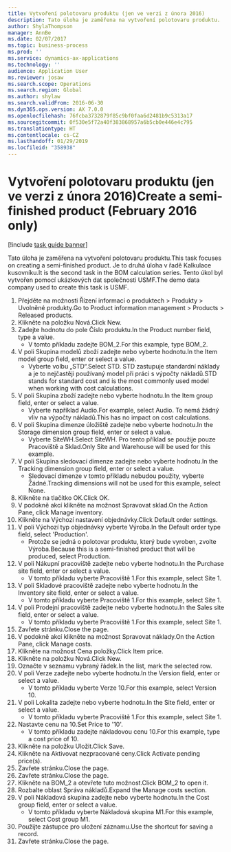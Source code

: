 ```yaml
---
title: Vytvoření polotovaru produktu (jen ve verzi z února 2016)
description: Tato úloha je zaměřena na vytvoření polotovaru produktu.
author: ShylaThompson
manager: AnnBe
ms.date: 02/07/2017
ms.topic: business-process
ms.prod: ''
ms.service: dynamics-ax-applications
ms.technology: ''
audience: Application User
ms.reviewer: josaw
ms.search.scope: Operations
ms.search.region: Global
ms.author: shylaw
ms.search.validFrom: 2016-06-30
ms.dyn365.ops.version: AX 7.0.0
ms.openlocfilehash: 76fcba3732879f85c9bf0faa6d2481b9c5313a17
ms.sourcegitcommit: 0f530e5f72a40f383868957a6b5cb0e446e4c795
ms.translationtype: HT
ms.contentlocale: cs-CZ
ms.lasthandoff: 01/29/2019
ms.locfileid: "358938"
---
```

# <a name="create-a-semi-finished-product-february-2016-only"></a><span data-ttu-id="34f93-103">Vytvoření polotovaru produktu (jen ve verzi z února 2016)</span><span class="sxs-lookup"><span data-stu-id="34f93-103">Create a semi-finished product (February 2016 only)</span></span>

[!include [task guide banner](../../includes/task-guide-banner.md)]

<span data-ttu-id="34f93-104">Tato úloha je zaměřena na vytvoření polotovaru produktu.</span><span class="sxs-lookup"><span data-stu-id="34f93-104">This task focuses on creating a semi-finished product.</span></span> <span data-ttu-id="34f93-105">Je to druhá úloha v řadě Kalkulace kusovníku.</span><span class="sxs-lookup"><span data-stu-id="34f93-105">It is the second task in the BOM calculation series.</span></span> <span data-ttu-id="34f93-106">Tento úkol byl vytvořen pomocí ukázkových dat společnosti USMF.</span><span class="sxs-lookup"><span data-stu-id="34f93-106">The demo data company used to create this task is USMF.</span></span>

1. <span data-ttu-id="34f93-107">Přejděte na možnosti Řízení informací o produktech > Produkty > Uvolněné produkty.</span><span class="sxs-lookup"><span data-stu-id="34f93-107">Go to Product information management > Products > Released products.</span></span>
2. <span data-ttu-id="34f93-108">Klikněte na položku Nová.</span><span class="sxs-lookup"><span data-stu-id="34f93-108">Click New.</span></span>
3. <span data-ttu-id="34f93-109">Zadejte hodnotu do pole Číslo produktu.</span><span class="sxs-lookup"><span data-stu-id="34f93-109">In the Product number field, type a value.</span></span>
    * <span data-ttu-id="34f93-110">V tomto příkladu zadejte BOM_2.</span><span class="sxs-lookup"><span data-stu-id="34f93-110">For this example, type BOM_2.</span></span>  
4. <span data-ttu-id="34f93-111">V poli Skupina modelů zboží zadejte nebo vyberte hodnotu.</span><span class="sxs-lookup"><span data-stu-id="34f93-111">In the Item model group field, enter or select a value.</span></span>
    * <span data-ttu-id="34f93-112">Vyberte volbu „STD“.</span><span class="sxs-lookup"><span data-stu-id="34f93-112">Select STD.</span></span> <span data-ttu-id="34f93-113">STD zastupuje standardní náklady a je to nejčastěji používaný model při práci s výpočty nákladů.</span><span class="sxs-lookup"><span data-stu-id="34f93-113">STD stands for standard cost and is the most commonly used model when working with cost calculations.</span></span>  
5. <span data-ttu-id="34f93-114">V poli Skupina zboží zadejte nebo vyberte hodnotu.</span><span class="sxs-lookup"><span data-stu-id="34f93-114">In the Item group field, enter or select a value.</span></span>
    * <span data-ttu-id="34f93-115">Vyberte například Audio.</span><span class="sxs-lookup"><span data-stu-id="34f93-115">For example, select Audio.</span></span> <span data-ttu-id="34f93-116">To nemá žádný vliv na výpočty nákladů.</span><span class="sxs-lookup"><span data-stu-id="34f93-116">This has no impact on cost calculations.</span></span>  
6. <span data-ttu-id="34f93-117">V poli Skupina dimenze úložiště zadejte nebo vyberte hodnotu.</span><span class="sxs-lookup"><span data-stu-id="34f93-117">In the Storage dimension group field, enter or select a value.</span></span>
    * <span data-ttu-id="34f93-118">Vyberte SiteWH.</span><span class="sxs-lookup"><span data-stu-id="34f93-118">Select SiteWH.</span></span> <span data-ttu-id="34f93-119">Pro tento příklad se použije pouze Pracoviště a Sklad.</span><span class="sxs-lookup"><span data-stu-id="34f93-119">Only Site and Warehouse will be used for this example.</span></span>  
7. <span data-ttu-id="34f93-120">V poli Skupina sledovací dimenze zadejte nebo vyberte hodnotu.</span><span class="sxs-lookup"><span data-stu-id="34f93-120">In the Tracking dimension group field, enter or select a value.</span></span>
    * <span data-ttu-id="34f93-121">Sledovací dimenze v tomto příkladu nebudou použity, vyberte Žádné.</span><span class="sxs-lookup"><span data-stu-id="34f93-121">Tracking dimensions will not be used for this example, select None.</span></span>  
8. <span data-ttu-id="34f93-122">Klikněte na tlačítko OK.</span><span class="sxs-lookup"><span data-stu-id="34f93-122">Click OK.</span></span>
9. <span data-ttu-id="34f93-123">V podokně akcí klikněte na možnost Spravovat sklad.</span><span class="sxs-lookup"><span data-stu-id="34f93-123">On the Action Pane, click Manage inventory.</span></span>
10. <span data-ttu-id="34f93-124">Klikněte na Výchozí nastavení objednávky.</span><span class="sxs-lookup"><span data-stu-id="34f93-124">Click Default order settings.</span></span>
11. <span data-ttu-id="34f93-125">V poli Výchozí typ objednávky vyberte Výroba.</span><span class="sxs-lookup"><span data-stu-id="34f93-125">In the Default order type field, select 'Production'.</span></span>
    * <span data-ttu-id="34f93-126">Protože se jedná o polotovar produktu, který bude vyroben, zvolte Výroba.</span><span class="sxs-lookup"><span data-stu-id="34f93-126">Because this is a semi-finished product that will be produced, select Production.</span></span>  
12. <span data-ttu-id="34f93-127">V poli Nákupní pracoviště zadejte nebo vyberte hodnotu.</span><span class="sxs-lookup"><span data-stu-id="34f93-127">In the Purchase site field, enter or select a value.</span></span>
    * <span data-ttu-id="34f93-128">V tomto příkladu vyberte Pracoviště 1.</span><span class="sxs-lookup"><span data-stu-id="34f93-128">For this example, select Site 1.</span></span>  
13. <span data-ttu-id="34f93-129">V poli Skladové pracoviště zadejte nebo vyberte hodnotu.</span><span class="sxs-lookup"><span data-stu-id="34f93-129">In the Inventory site field, enter or select a value.</span></span>
    * <span data-ttu-id="34f93-130">V tomto příkladu vyberte Pracoviště 1.</span><span class="sxs-lookup"><span data-stu-id="34f93-130">For this example, select Site 1.</span></span>  
14. <span data-ttu-id="34f93-131">V poli Prodejní pracoviště zadejte nebo vyberte hodnotu.</span><span class="sxs-lookup"><span data-stu-id="34f93-131">In the Sales site field, enter or select a value.</span></span>
    * <span data-ttu-id="34f93-132">V tomto příkladu vyberte Pracoviště 1.</span><span class="sxs-lookup"><span data-stu-id="34f93-132">For this example, select Site 1.</span></span>  
15. <span data-ttu-id="34f93-133">Zavřete stránku.</span><span class="sxs-lookup"><span data-stu-id="34f93-133">Close the page.</span></span>
16. <span data-ttu-id="34f93-134">V podokně akcí klikněte na možnost Spravovat náklady.</span><span class="sxs-lookup"><span data-stu-id="34f93-134">On the Action Pane, click Manage costs.</span></span>
17. <span data-ttu-id="34f93-135">Klikněte na možnost Cena položky.</span><span class="sxs-lookup"><span data-stu-id="34f93-135">Click Item price.</span></span>
18. <span data-ttu-id="34f93-136">Klikněte na položku Nová.</span><span class="sxs-lookup"><span data-stu-id="34f93-136">Click New.</span></span>
19. <span data-ttu-id="34f93-137">Označte v seznamu vybraný řádek.</span><span class="sxs-lookup"><span data-stu-id="34f93-137">In the list, mark the selected row.</span></span>
20. <span data-ttu-id="34f93-138">V poli Verze zadejte nebo vyberte hodnotu.</span><span class="sxs-lookup"><span data-stu-id="34f93-138">In the Version field, enter or select a value.</span></span>
    * <span data-ttu-id="34f93-139">V tomto příkladu vyberte Verze 10.</span><span class="sxs-lookup"><span data-stu-id="34f93-139">For this example, select Version 10.</span></span>  
21. <span data-ttu-id="34f93-140">V poli Lokalita zadejte nebo vyberte hodnotu.</span><span class="sxs-lookup"><span data-stu-id="34f93-140">In the Site field, enter or select a value.</span></span>
    * <span data-ttu-id="34f93-141">V tomto příkladu vyberte Pracoviště 1.</span><span class="sxs-lookup"><span data-stu-id="34f93-141">For this example, select Site 1.</span></span>  
22. <span data-ttu-id="34f93-142">Nastavte cenu na 10.</span><span class="sxs-lookup"><span data-stu-id="34f93-142">Set Price to '10'.</span></span>
    * <span data-ttu-id="34f93-143">V tomto příkladu zadejte nákladovou cenu 10.</span><span class="sxs-lookup"><span data-stu-id="34f93-143">For this example, type a cost price of 10.</span></span>  
23. <span data-ttu-id="34f93-144">Klikněte na položku Uložit.</span><span class="sxs-lookup"><span data-stu-id="34f93-144">Click Save.</span></span>
24. <span data-ttu-id="34f93-145">Klikněte na Aktivovat nezpracované ceny.</span><span class="sxs-lookup"><span data-stu-id="34f93-145">Click Activate pending price(s).</span></span>
25. <span data-ttu-id="34f93-146">Zavřete stránku.</span><span class="sxs-lookup"><span data-stu-id="34f93-146">Close the page.</span></span>
26. <span data-ttu-id="34f93-147">Zavřete stránku.</span><span class="sxs-lookup"><span data-stu-id="34f93-147">Close the page.</span></span>
27. <span data-ttu-id="34f93-148">Klikněte na BOM_2 a otevřete tuto možnost.</span><span class="sxs-lookup"><span data-stu-id="34f93-148">Click BOM_2 to open it.</span></span>
28. <span data-ttu-id="34f93-149">Rozbalte oblast Správa nákladů.</span><span class="sxs-lookup"><span data-stu-id="34f93-149">Expand the Manage costs section.</span></span>
29. <span data-ttu-id="34f93-150">V poli Nákladová skupina zadejte nebo vyberte hodnotu.</span><span class="sxs-lookup"><span data-stu-id="34f93-150">In the Cost group field, enter or select a value.</span></span>
    * <span data-ttu-id="34f93-151">V tomto příkladu vyberte Nákladová skupina M1.</span><span class="sxs-lookup"><span data-stu-id="34f93-151">For this example, select Cost group M1.</span></span>  
30. <span data-ttu-id="34f93-152">Použijte zástupce pro uložení záznamu.</span><span class="sxs-lookup"><span data-stu-id="34f93-152">Use the shortcut for saving a record.</span></span>
31. <span data-ttu-id="34f93-153">Zavřete stránku.</span><span class="sxs-lookup"><span data-stu-id="34f93-153">Close the page.</span></span>

